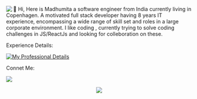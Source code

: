    
   <a href="https://www.codewars.com/users/maccrin" target="_blank"><img align="left" src="https://www.codewars.com/users/maccrin/badges/small" /></a> 
   
   
   
   👋 Hi, Here is Madhumita a software engineer from India currently living in Copenhagen.
    A motivated full stack developer  having  8 years IT  experience, encompassing a wide range of skill set and roles in a large corporate environment.
    I like  coding , currently trying to solve coding challenges in JS/ReactJs and looking for colleboration on these.
    
   
  
  
  
 
  
  
  
  Experience Details:
  
  [![My Professional Details](https://skillicons.dev/icons?i=linkedin&theme=light)](https://www.linkedin.com/in/webdevelopmentmadhumita/)
   
   
  
  Connet Me: 
 
 
 <a href="mailto:maccrin@gmail.com"><img src="https://img.shields.io/badge/gmail-%23DD0031.svg?&style=for-the-badge&logo=gmail&logoColor=white"/></a>
    
                                                               
                                                               
                                                               
                                                              
   <p align="center">
   <a href="https://skillicons.dev">
   <img src="https://skillicons.dev/icons?i=js,react,nodejs,html,c,cpp,mysql,postman&theme=light&perline=4" />
  </a>
</p>
    
 
   
   
   
   
 
   
  
   
  
  
